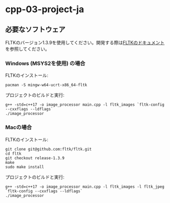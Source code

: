 # cpp-03-project-ja

## 必要なソフトウェア
FLTKのバージョン1.3.9を使用してください。開発する際は[FLTKのドキュメント](https://www.fltk.org/doc-1.3)を参照してください。

### Windows (MSYS2を使用) の場合
FLTKのインストール:
```
pacman -S mingw-w64-ucrt-x86_64-fltk
```

プロジェクトのビルドと実行:
```
g++ -std=c++17 -o image_processor main.cpp -l fltk_images `fltk-config --cxxflags --ldflags`
./image_processor
```

### Macの場合
FLTKのインストール:
```
git clone git@github.com:fltk/fltk.git
cd fltk
git checkout release-1.3.9
make
sudo make install
```

プロジェクトのビルドと実行:
```
g++ -std=c++17 -o image_processor main.cpp -l fltk_images -l fltk_jpeg `fltk-config --cxxflags --ldflags`
./image_processor
```

